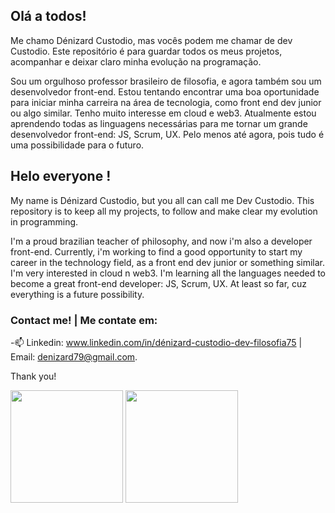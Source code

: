 ## Olá a todos!

Me chamo Dénizard Custodio, mas vocês podem me chamar de dev Custodio. Este repositório é para guardar todos os meus projetos, acompanhar e deixar claro minha evolução na programação.

Sou um orgulhoso professor brasileiro de filosofia, e agora também sou um desenvolvedor front-end.
Estou tentando encontrar uma boa oportunidade para iniciar minha carreira na área de tecnologia, como front end dev junior ou algo similar. Tenho muito interesse em cloud e web3.
Atualmente estou aprendendo todas as linguagens necessárias para me tornar um grande desenvolvedor front-end: JS, Scrum, UX. Pelo menos até agora, pois tudo é uma possibilidade para o futuro.


## Helo everyone !
My name is Dénizard Custodio, but you all can call me Dev Custodio. This repository is to keep all my projects, to follow and make clear my evolution in programming.

I'm a proud brazilian teacher of philosophy, and now i'm also a developer front-end. 
Currently, i'm working to find a good opportunity to start my career in the technology field, as a front end dev junior or something similar. I'm very interested in cloud n web3.
I'm learning all the languages needed to become a great front-end developer: JS, Scrum, UX. At least so far, cuz everything is a future possibility.

### Contact me! | Me contate em:
-📫 Linkedin: www.linkedin.com/in/dénizard-custodio-dev-filosofia75 | Email: denizard79@gmail.com. 

Thank you!

<div>
 <img height="180em" src="https://github-readme-stats.vercel.app/api?username=DevCustodio&show_icons=true&theme=midnight-purple"/>
 <img height="180em" src="https://github-readme-stats.vercel.app/api/top-langs/?username=DevCustodio&layout=compact&theme=midnight-purple"/>
</div>
